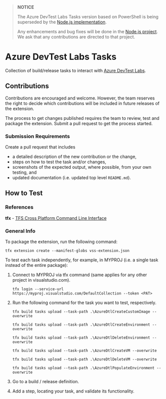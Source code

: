 > **NOTICE**
>
> The Azure DevTest Labs Tasks version based on PowerShell is being superseded by the [Node.js implementation](https://github.com/Azure/azure-devtestlab/tree/master/tasks/Node).
>
> Any enhancements and bug fixes will be done in the [Node.js project](https://github.com/Azure/azure-devtestlab/tree/master/tasks/Node). We ask that any contributions are directed to that project.

# Azure DevTest Labs Tasks

Collection of build/release tasks to interact with [Azure DevTest Labs](https://azure.microsoft.com/en-us/services/devtest-lab/).

## Contributions

Contributions are encouraged and welcome. However, the team reserves the right to decide which contributions will be included in future releases of the extension.

The process to get changes published requires the team to review, test and package the extension. Submit a pull request to get the process started.

### Submission Requirements

Create a pull request that includes
* a detailed description of the new contribution or the change,
* steps on how to test the task and/or changes,
* screenshots of the expected output, where possible, from your own testing, and
* updated documentation (i.e. updated top level `README.md`).

## How to Test

### References

**tfx** - [TFS Cross Platform Command Line Interface](https://github.com/Microsoft/tfs-cli)

### General Info

To package the extension, run the following command:

`tfx extension create --manifest-globs vss-extension.json`

To test each task independently, for example, in MYPROJ (i.e. a single task instead of the entire package):

1. Connect to MYPROJ via tfx command (same applies for any other project in visualstudio.com).

   `tfx login --service-url https://myproj.visualstudio.com/DefaultCollection --token <PAT>`

2. Run the following command for the task you want to test, respectively.

   `tfx build tasks upload --task-path .\AzureDtlCreateCustomImage --overwrite`

   `tfx build tasks upload --task-path .\AzureDtlCreateEnvironment --overwrite`

   `tfx build tasks upload --task-path .\AzureDtlDeleteEnvironment --overwrite`

   `tfx build tasks upload --task-path .\AzureDtlCreateVM --overwrite`

   `tfx build tasks upload --task-path .\AzureDtlDeleteVM --overwrite`
	
   `tfx build tasks upload --task-path .\AzureDtlPopulateEnvironment --overwrite`

3. Go to a build / release definition.
4. Add a step, locating your task, and validate its functionality.

